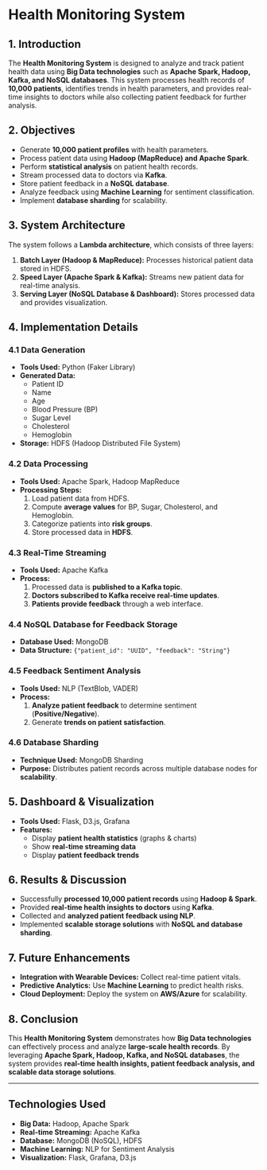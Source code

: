 # Health Monitoring System

## 1. Introduction

The **Health Monitoring System** is designed to analyze and track patient health data using **Big Data technologies** such as **Apache Spark, Hadoop, Kafka, and NoSQL databases**. This system processes health records of **10,000 patients**, identifies trends in health parameters, and provides real-time insights to doctors while also collecting patient feedback for further analysis.

## 2. Objectives

- Generate **10,000 patient profiles** with health parameters.
- Process patient data using **Hadoop (MapReduce) and Apache Spark**.
- Perform **statistical analysis** on patient health records.
- Stream processed data to doctors via **Kafka**.
- Store patient feedback in a **NoSQL database**.
- Analyze feedback using **Machine Learning** for sentiment classification.
- Implement **database sharding** for scalability.

## 3. System Architecture

The system follows a **Lambda architecture**, which consists of three layers:
1. **Batch Layer (Hadoop & MapReduce):** Processes historical patient data stored in HDFS.
2. **Speed Layer (Apache Spark & Kafka):** Streams new patient data for real-time analysis.
3. **Serving Layer (NoSQL Database & Dashboard):** Stores processed data and provides visualization.

## 4. Implementation Details

### 4.1 Data Generation
- **Tools Used:** Python (Faker Library)
- **Generated Data:**
  - Patient ID
  - Name
  - Age
  - Blood Pressure (BP)
  - Sugar Level
  - Cholesterol
  - Hemoglobin
- **Storage:** HDFS (Hadoop Distributed File System)

### 4.2 Data Processing
- **Tools Used:** Apache Spark, Hadoop MapReduce
- **Processing Steps:**
  1. Load patient data from HDFS.
  2. Compute **average values** for BP, Sugar, Cholesterol, and Hemoglobin.
  3. Categorize patients into **risk groups**.
  4. Store processed data in **HDFS**.

### 4.3 Real-Time Streaming
- **Tools Used:** Apache Kafka
- **Process:**
  1. Processed data is **published to a Kafka topic**.
  2. **Doctors subscribed to Kafka receive real-time updates**.
  3. **Patients provide feedback** through a web interface.

### 4.4 NoSQL Database for Feedback Storage
- **Database Used:** MongoDB
- **Data Structure:** `{"patient_id": "UUID", "feedback": "String"}`

### 4.5 Feedback Sentiment Analysis
- **Tools Used:** NLP (TextBlob, VADER)
- **Process:**
  1. **Analyze patient feedback** to determine sentiment (**Positive/Negative**).
  2. Generate **trends on patient satisfaction**.

### 4.6 Database Sharding
- **Technique Used:** MongoDB Sharding
- **Purpose:** Distributes patient records across multiple database nodes for **scalability**.

## 5. Dashboard & Visualization
- **Tools Used:** Flask, D3.js, Grafana
- **Features:**
  - Display **patient health statistics** (graphs & charts)
  - Show **real-time streaming data**
  - Display **patient feedback trends**

## 6. Results & Discussion
- Successfully **processed 10,000 patient records** using **Hadoop & Spark**.
- Provided **real-time health insights to doctors** using **Kafka**.
- Collected and **analyzed patient feedback using NLP**.
- Implemented **scalable storage solutions** with **NoSQL and database sharding**.

## 7. Future Enhancements
- **Integration with Wearable Devices:** Collect real-time patient vitals.
- **Predictive Analytics:** Use **Machine Learning** to predict health risks.
- **Cloud Deployment:** Deploy the system on **AWS/Azure** for scalability.

## 8. Conclusion
This **Health Monitoring System** demonstrates how **Big Data technologies** can effectively process and analyze **large-scale health records**. By leveraging **Apache Spark, Hadoop, Kafka, and NoSQL databases**, the system provides **real-time health insights, patient feedback analysis, and scalable data storage solutions**.

---

## Technologies Used
- **Big Data:** Hadoop, Apache Spark
- **Real-time Streaming:** Apache Kafka
- **Database:** MongoDB (NoSQL), HDFS
- **Machine Learning:** NLP for Sentiment Analysis
- **Visualization:** Flask, Grafana, D3.js

